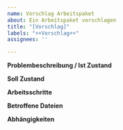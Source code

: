 ```yaml
---
name: Vorschlag Arbeitspaket
about: Ein Arbeitspaket vorschlagen
title: "[Vorschlag]"
labels: "++Vorschlag++"
assignees: ''

---
```


<!-- Label mit Schwierigkeitsgrad hinzufügen wenn bekannt -->

**Problembeschreibung / Ist Zustand**
<!-- Was ist der aktuelle Zustand / das aktuelle Verhalten / das Problem -->

**Soll Zustand**
<!-- Wie ist das gewünschte Verhalten? -->

**Arbeitsschritte**
<!-- vorgeschlagene Arbeitsschritte -->

**Betroffene Dateien**
<!-- Zu Ändernde Dateien benennen - wenn bekannt -->

**Abhängigkeiten**
<!--
Abhängigkeiten von anderen issues angeben. Syntax:
depends on [Hashtag + (issue oder pull request ) Number]
Bsp.: depends on #12
-->

